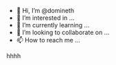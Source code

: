 - 👋 Hi, I’m @domineth
- 👀 I’m interested in ...
- 🌱 I’m currently learning ...
- 💞️ I’m looking to collaborate on ...
- 📫 How to reach me ...

<!---
domineth/domineth is a ✨ special ✨ repository because its `README.md` (this file) appears on your GitHub profile.
You can click the Preview link to take a look at your changes.
--->hhhh
